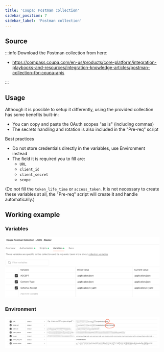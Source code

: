 ```yaml
---
title: 'Coupa: Postman collection'
sidebar_position: 7
sidebar_label: 'Postman collection'
---
```


## Source

:::info
Download the Postman collection from here:

-  https://compass.coupa.com/en-us/products/core-platform/integration-playbooks-and-resources/integration-knowledge-articles/postman-collection-for-coupa-apis

:::

## Usage
Although it is possible to setup it differently, using the provided collection has some benefits built-in:

- You can copy and paste the OAuth scopes "as is" (including commas)
- The secrets handling and rotation is also included in the "Pre-req" script

Best practices

- Do not store credentials directly in the variables, use Environment instead
- The field it is required you to fill are:
  - `URL`
  - `client_id`
  - `client_secret`
  - `scope`

(Do not fill the `token_life_time` or `access_token`. It is not necessary to create these variables at all, the "Pre-req" script will create it and handle automatically.)

## Working example

### Variables

![alt text](img/coupa-postman-vars.png)

### Environment

![alt text](img/coupa-postman-env.png)


